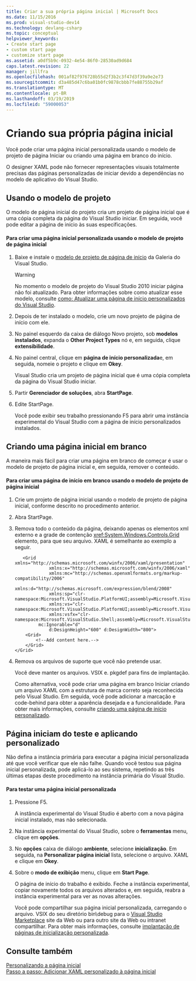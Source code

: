 ```yaml
---
title: Criar a sua própria página inicial | Microsoft Docs
ms.date: 11/15/2016
ms.prod: visual-studio-dev14
ms.technology: devlang-csharp
ms.topic: conceptual
helpviewer_keywords:
- Create start page
- custom start page
- customize start page
ms.assetid: a0df5b9c-0932-4e54-86f0-28530ad9d684
caps.latest.revision: 22
manager: jillfra
ms.openlocfilehash: 001af82f976728b55d2f3b2c3f47d3f39a9e2e73
ms.sourcegitcommit: d3a485d47c6ba01b0fc9878cbbb7fe88755b29af
ms.translationtype: MT
ms.contentlocale: pt-BR
ms.lasthandoff: 03/19/2019
ms.locfileid: "59000053"
---
```

# <a name="creating-your-own-start-page"></a>Criando sua própria página inicial
Você pode criar uma página inicial personalizada usando o modelo de projeto de página Iniciar ou criando uma página em branco do início.  
  
 O designer XAML pode não fornecer representações visuais totalmente precisas das páginas personalizadas de iniciar devido a dependências no modelo de aplicativo do Visual Studio.  
  
## <a name="using-the-project-template"></a>Usando o modelo de projeto  
 O modelo de página inicial do projeto cria um projeto de página inicial que é uma cópia completa da página do Visual Studio iniciar. Em seguida, você pode editar a página de início às suas especificações.  
  
#### <a name="to-create-a-custom-start-page-by-using-the-start-page-project-template"></a>Para criar uma página inicial personalizada usando o modelo de projeto de página inicial  
  
1.  Baixe e instale o [modelo de projeto de página de início](http://go.microsoft.com/fwlink/?LinkId=186204) da Galeria do Visual Studio.  
  
    > [!WARNING]
    >  No momento o modelo de projeto do Visual Studio 2010 iniciar página não foi atualizado. Para obter informações sobre como atualizar esse modelo, consulte [como: Atualizar uma página de início personalizados do Visual Studio](../misc/how-to-upgrade-a-visual-studio-custom-start-page.md).  
  
2.  Depois de ter instalado o modelo, crie um novo projeto de página de início com ele.  
  
3.  No painel esquerdo da caixa de diálogo Novo projeto, sob **modelos instalados**, expanda o **Other Project Types** nó e, em seguida, clique **extensibilidade**.  
  
4.  No painel central, clique em **página de início personalizada**e, em seguida, nomeie o projeto e clique em **Okey**.  
  
     Visual Studio cria um projeto de página inicial que é uma cópia completa da página do Visual Studio iniciar.  
  
5.  Partir **Gerenciador de soluções**, abra **StartPage**.  
  
6.  Edite StartPage.  
  
     Você pode exibir seu trabalho pressionando F5 para abrir uma instância experimental do Visual Studio com a página de início personalizados instalados.  
  
## <a name="creating-a-blank-start-page"></a>Criando uma página inicial em branco  
 A maneira mais fácil para criar uma página em branco de começar é usar o modelo de projeto de página inicial e, em seguida, remover o conteúdo.  
  
#### <a name="to-create-a-blank-start-page-by-using-the-start-page-project-template"></a>Para criar uma página de início em branco usando o modelo de projeto de página inicial  
  
1. Crie um projeto de página inicial usando o modelo de projeto de página inicial, conforme descrito no procedimento anterior.  
  
2. Abra StartPage.  
  
3. Remova todo o conteúdo da página, deixando apenas os elementos xml externo e a grade de contenção <xref:System.Windows.Controls.Grid> elemento, para que seu arquivo. XAML é semelhante ao exemplo a seguir.  
  
   ```xaml
      <Grid xmlns="http://schemas.microsoft.com/winfx/2006/xaml/presentation"
                xmlns:x="http://schemas.microsoft.com/winfx/2006/xaml"
                xmlns:mc="http://schemas.openxmlformats.org/markup-compatibility/2006" 
                xmlns:d="http://schemas.microsoft.com/expression/blend/2008" 
                xmlns:sp="clr-namespace:Microsoft.VisualStudio.PlatformUI;assembly=Microsoft.VisualStudio.Shell.StartPage"
                xmlns:vs="clr-namespace:Microsoft.VisualStudio.PlatformUI;assembly=Microsoft.VisualStudio.Shell.10.0"
                xmlns:vsfx="clr-namespace:Microsoft.VisualStudio.Shell;assembly=Microsoft.VisualStudio.Shell.10.0"
            mc:Ignorable="d" 
                d:DesignHeight="600" d:DesignWidth="800">
       <Grid>
           <!--Add content here.-->
       </Grid>
   </Grid>
   ```
      
4. Remova os arquivos de suporte que você não pretende usar.  
  
    Você deve manter os arquivos. VSIX e. pkgdef para fins de implantação.  
  
   Como alternativa, você pode criar uma página em branco Iniciar criando um arquivo XAML com a estrutura de marca correto seja reconhecida pelo Visual Studio. Em seguida, você pode adicionar a marcação e code-behind para obter a aparência desejada e a funcionalidade. Para obter mais informações, consulte [criando uma página de início personalizado](../extensibility/creating-a-custom-start-page.md).  
  
## <a name="testing-and-applying-the-custom-start-page"></a>Página iniciam do teste e aplicando personalizado  
 Não defina a instância primária para executar a página inicial personalizada até que você verificar que ele não falhe. Quando você testou sua página inicial personalizada, pode aplicá-lo ao seu sistema, repetindo as três últimas etapas deste procedimento na instância primária do Visual Studio.  
  
#### <a name="to-test-a-custom-start-page"></a>Para testar uma página inicial personalizada  
  
1. Pressione F5.  
  
    A instância experimental do Visual Studio é aberto com a nova página inicial instalado, mas não selecionada.  
  
2. Na instância experimental do Visual Studio, sobre o **ferramentas** menu, clique em **opções**.  
  
3. No **opções** caixa de diálogo **ambiente**, selecione **inicialização**. Em seguida, na **Personalizar página inicial** lista, selecione o arquivo. XAML e clique em **Okey**.  
  
4. Sobre o **modo de exibição** menu, clique em **Start Page**.  
  
    O página de início do trabalho é exibido. Feche a instância experimental, copiar novamente todos os arquivos alterados e, em seguida, reabra a instância experimental para ver as novas alterações.  
  
   Você pode compartilhar sua página inicial personalizada, carregando o arquivo. VSIX do seu diretório bin\debug para o [Visual Studio Marketplace](https://marketplace.visualstudio.com/) site da Web ou para outro site da Web ou intranet compartilhar. Para obter mais informações, consulte [implantação de páginas de inicialização personalizada](../extensibility/deploying-custom-start-pages.md).  
  
## <a name="see-also"></a>Consulte também  
 [Personalizando a página inicial](../ide/customizing-the-start-page-for-visual-studio.md)   
 [Passo a passo: Adicionar XAML personalizado à página inicial](../extensibility/walkthrough-adding-custom-xaml-to-the-start-page.md)